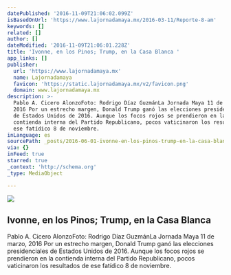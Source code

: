 ```yaml
---
datePublished: '2016-11-09T21:06:02.099Z'
isBasedOnUrl: 'https://www.lajornadamaya.mx/2016-03-11/Reporte-8-am'
keywords: []
related: []
author: []
dateModified: '2016-11-09T21:06:01.228Z'
title: 'Ivonne, en los Pinos; Trump, en la Casa Blanca '
app_links: []
publisher:
  url: 'https://www.lajornadamaya.mx'
  name: Lajornadamaya
  favicon: 'https://static.lajornadamaya.mx/v2/favicon.png'
  domain: www.lajornadamaya.mx
description: >-
  Pablo A. Cicero AlonzoFoto: Rodrigo Díaz GuzmánLa Jornada Maya 11 de marzo,
  2016 Por un estrecho margen, Donald Trump ganó las elecciones presidenciales
  de Estados Unidos de 2016. Aunque los focos rojos se prendieron en la
  contienda interna del Partido Republicano, pocos vaticinaron los resultados de
  ese fatídico 8 de noviembre.
inLanguage: es
sourcePath: _posts/2016-06-01-ivonne-en-los-pinos-trump-en-la-casa-blanca.md
via: {}
inFeed: true
starred: true
_context: 'http://schema.org'
_type: MediaObject

---
```

<article style=""><img src="https://s3-us-west-2.amazonaws.com/the-grid-img/p/7be7e857b2ebb357dfd424882fdf709fcde6bc9c.jpg" /><h1>Ivonne, en los Pinos; Trump, en la Casa Blanca </h1><p>Pablo A. Cicero AlonzoFoto: Rodrigo Díaz GuzmánLa Jornada Maya 11 de marzo, 2016 Por un estrecho margen, Donald Trump ganó las elecciones presidenciales de Estados Unidos de 2016. Aunque los focos rojos se prendieron en la contienda interna del Partido Republicano, pocos vaticinaron los resultados de ese fatídico 8 de noviembre.</p></article>